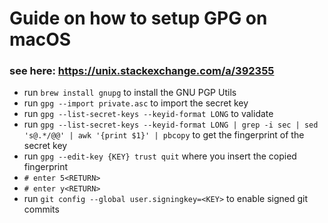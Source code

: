 # Guide on how to setup GPG on macOS

### see here: https://unix.stackexchange.com/a/392355

- run ```brew install gnupg``` to install the GNU PGP Utils
- run ```gpg --import private.asc``` to import the secret key
- run ```gpg --list-secret-keys --keyid-format LONG``` to validate 
- run ```gpg --list-secret-keys --keyid-format LONG | grep -i sec | sed 's@.*/@@' | awk '{print $1}' | pbcopy``` 
to get the fingerprint of the secret key
- run ```gpg --edit-key {KEY} trust quit``` where you insert the copied fingerprint
- ```# enter 5<RETURN>```
- ```# enter y<RETURN>```
- run ```git config --global user.signingkey=<KEY>``` to enable signed git commits